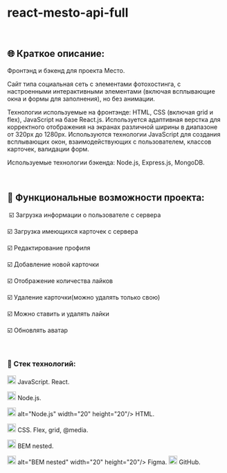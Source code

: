 # react-mesto-api-full
​
## :globe_with_meridians: Краткое описание:

​Фронтэнд и бэкенд для проекта Место.

Сайт типа социальная сеть с элементами фотохостинга, с настроенными интерактивными элементами (включая всплывающие окна и формы для заполнения), но без анимации.

Технологии используемые на фронтэнде: HTML, CSS (включая grid и flex), JavaScript на базе React.js. Используется адаптивная верстка для корректного отображения на экранах различной ширины в диапазоне от 320px до 1280px. Используются технологии JavaScript для создания всплывающих окон, взаимодействующих с пользователем, классов карточек, валидации форм.

Используемые технологии бэкенда: Node.js, Express.js, MongoDB.

​
## :ticket: Функциональные возможности проекта:
​
 :ballot_box_with_check: Загрузка информации о пользователе с сервера

 :ballot_box_with_check: Загрузка имеющихся карточек с сервера

 :ballot_box_with_check: Редактирование профиля

 :ballot_box_with_check: Добавление новой карточки

 :ballot_box_with_check: Отображение количества лайков

 :ballot_box_with_check: Удаление карточки(можно удалять только свою)

 :ballot_box_with_check: Можно ставить и удалять лайки

 :ballot_box_with_check: Обновлять аватар

​
### :gem: Стек технологий:​

<img src="https://img.icons8.com/color/38/000000/javascript--v1.png"
alt="JS" width="20" height="20"/>
JavaScript. React.

 <img src="https://img.icons8.com/ultraviolet/38/000000/react--v1.png"
 alt="React" width="20" height="20"/>
Node.js.

 <img src="https://img.icons8.com/color/36/000000/html-5--v1.png"
alt="HTML" width="20" height="20"/>
 alt="Node.js" width="20" height="20"/>
HTML.

<img src="https://cdn-icons-png.flaticon.com/128/802/802251.png"
alt="HTML" width="20" height="20"/>
CSS. Flex, grid, @media.

 <img src="https://img.icons8.com/color/36/000000/css3.png"
 alt="CSS. Flex, grid, @media" width="20" height="20"/>
BEM nested.

 <img src="https://img.icons8.com/color/32/000000/figma--v1.png" alt="Figma" width="20" height="20"/>
 alt="BEM nested" width="20" height="20"/>
Figma.

 <img src="https://github.githubassets.com/images/modules/logos_page/GitHub-Mark.png"  alt="GitHub" width="20" height="20"/>
GitHub.


